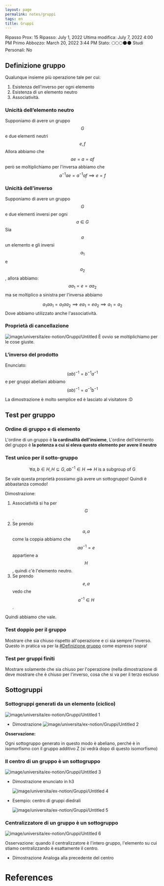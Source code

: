 ```yaml
---
layout: page
permalink: notes/gruppi
tags: en
title: Gruppi
---
```


Ripasso Prox: 15
Ripasso: July 1, 2022
Ultima modifica: July 7, 2022 4:00 PM
Primo Abbozzo: March 20, 2022 3:44 PM
Stato: 🌕🌕🌕🌑🌑
Studi Personali: No


## Definizione gruppo
Qualunque insieme più operazione tale per cui:
1. Esistenza dell'inverso per ogni elemento
2. Esistenza di un elemento neutro
3. Associatività.

### Unicità dell’elemento neutro
Supponiamo di avere un gruppo $$G$$ e due elementi neutri $$e, f$$
Allora abbiamo che
$$ae = a = af$$ però se moltiplichiamo per l'inversa abbiamo che
$$a^{-1}ae = a^{-1}af \implies e = f$$

### Unicità dell’inverso
Supponiamo di avere un gruppo $$G$$ e due elementi inversi per ogni $$a \in G$$
Sia $$a$$ un elemento e gli inversi $$a_{1}$$ e $$a_{2}$$, allora abbiamo:
$$aa_{1} = e = aa_{2}$$ ma se moltiplico a sinistra per l'inversa abbiamo

$$a_{1}aa_{1} = a_{1}aa_{2} \implies ea_{1} = ea_{2} \implies a_{1} = a_{2}$$
Dove abbiamo utilizzato anche l'associatività.

### Proprietà di cancellazione

<img src="/images/notes/image/universita/ex-notion/Gruppi/Untitled.png" alt="image/universita/ex-notion/Gruppi/Untitled">
È ovvio se moltiplichiamo per le cose giuste.

### L’inverso del prodotto

Enunciato:
$$(ab)^{-1} = b^{-1}a^{-1}$$ e per gruppi abeliani abbiamo $$(ab)^{-1} = a^{-1}b^{-1}$$

La dimostrazione è molto semplice ed è lasciato al visitatore :D

## Test per gruppo

### Ordine di gruppo e di elemento

L'ordine di un gruppo è **la cardinalità dell'insieme**,
L'ordine dell'elemento del gruppo è **la potenza a cui si eleva questo elemento per avere il neutro**

### Test unico per il sotto-gruppo


$$
\forall a,b \in H ,H \subseteq G, ab^{-1} \in H \implies H \text{ is a subgroup of G}
$$

Se vale questa proprietà possiamo già avere un sottogruppo! Quindi è abbastanza comodo!

Dimostrazione:
1. Associatività si ha per $$G$$.
2. Se prendo $$a, a$$ come la coppia abbiamo che $$aa^{-1}=e$$ appartiene a $$H$$, quindi c'è l'elemento neutro.
3. Se prendo $$e, a$$ vedo che $$a^{-1} \in H$$.

Quindi abbiamo che vale.

### Test doppio per il gruppo

Mostrare che sia chiuso rispetto all'operazione e ci sia sempre l'inverso. Questo in pratica va per la [#Definizione gruppo](#definizione-gruppo) come espresso sopra!

### Test per gruppi finiti

Mostrare solamente che sia chiuso per l'operazione (nella dimostrazione di deve mostrare che è chiuso per l'inverso, cosa che si va per il terzo escluso

## Sottogruppi

### Sottogruppi generati da un elemento (ciclico)

<img src="/images/notes/image/universita/ex-notion/Gruppi/Untitled 1.png" alt="image/universita/ex-notion/Gruppi/Untitled 1">

- Dimostrazione
    <img src="/images/notes/image/universita/ex-notion/Gruppi/Untitled 2.png" alt="image/universita/ex-notion/Gruppi/Untitled 2">


**Osservazione:**

Ogni sottogruppo generato in questo modo è abeliano, perché è in isomorfismo con il gruppo additivo Z (si vedrà dopo di questo isomorfismo)

### Il centro di un gruppo è un sottogruppo

<img src="/images/notes/image/universita/ex-notion/Gruppi/Untitled 3.png" alt="image/universita/ex-notion/Gruppi/Untitled 3">

- Dimostrazione enunciato in h3

    <img src="/images/notes/image/universita/ex-notion/Gruppi/Untitled 4.png" alt="image/universita/ex-notion/Gruppi/Untitled 4">

- Esempio: centro di gruppi diedrali

    <img src="/images/notes/image/universita/ex-notion/Gruppi/Untitled 5.png" alt="image/universita/ex-notion/Gruppi/Untitled 5">


### Centralizzatore di un gruppo è un sottogruppo

<img src="/images/notes/image/universita/ex-notion/Gruppi/Untitled 6.png" alt="image/universita/ex-notion/Gruppi/Untitled 6">

Osservazione: quando il centralizzatore è l'intero gruppo, l'elemento su cui stiamo centralizzando è esattamente il centro.

- Dimostrazione
    Analoga alla precedente del centro




# References
